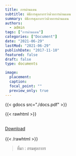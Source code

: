 ```yaml
---
title: การผ่านแดน
subtitle: พิธีการศุลกากรว่าด้วยการผ่านแดน
summary: พิธีการศุลกากรว่าด้วยการผ่านแดน
authors:
  - admin
tags: ["การผ่านแดน"]
categories: ["Document"]
date: "2021-06-29"
lastMod: "2021-06-29"
publishDate: "2017-11-10"
featured: false
draft: false
type: documents

image:
  placement:
  caption:
  focal_point: ""
  preview_only: true
---
```




{{< gdocs src="./docs.pdf" >}}

{{< rawhtml >}}
<br>

<br>
<div class="article-tags">
<a class="badge badge-danger" href="./docs.pdf" target="_blank" id="download_files_new">Download</a> 
</div>
<br>
{{< /rawhtml >}}

> ที่มา : กรมศุลกากร
